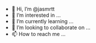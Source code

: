 - 👋 Hi, I’m @jasmrtt
- 👀 I’m interested in ...
- 🌱 I’m currently learning ...
- 💞️ I’m looking to collaborate on ...
- 📫 How to reach me ...

<!---
jasmrtt/jasmrtt is a ✨ special ✨ repository because its `README.md` (this file) appears on your GitHub profile.
You can click the Preview link to take a look at your changes.
--->
